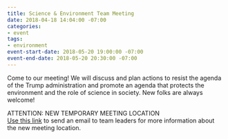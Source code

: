 ```yaml
---
title: Science & Environment Team Meeting
date: 2018-04-18 14:04:00 -07:00
categories:
- event
tags:
- environment
event-start-date: 2018-05-20 19:00:00 -07:00
event-end-date: 2018-05-20 20:30:00 -07:00
---
```


Come to our meeting! We will discuss and plan actions to resist the agenda of the Trump administration and promote an agenda that protects the environment and the role of science in society. New folks are always welcome!

ATTENTION: NEW TEMPORARY MEETING LOCATION  
[Use this link](mailto:bishoplm@gmail.com?subject=New%20Science%20&%20Environment%20Meeting%20Location) to send an email to team leaders for more information about the new meeting location.